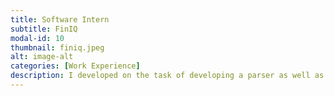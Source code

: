 ```yaml
---
title: Software Intern
subtitle: FinIQ
modal-id: 10
thumbnail: finiq.jpeg
alt: image-alt
categories: [Work Experience]
description: I developed on the task of developing a parser as well as a compiler for the custom user-friendly language, FinSPL, making it Turing Complete. 
---
```

